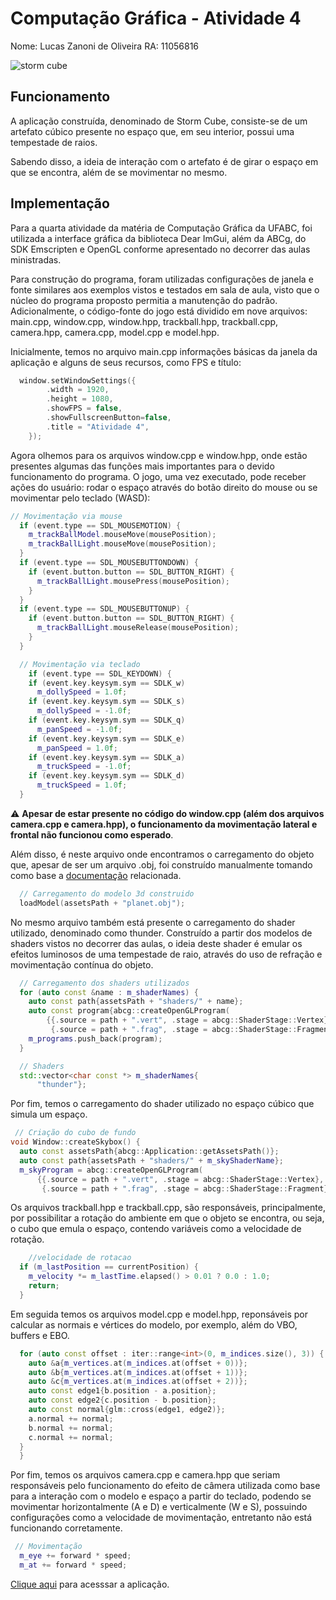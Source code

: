 # Computação Gráfica - Atividade 4

Nome: Lucas Zanoni de Oliveira
RA: 11056816

![storm cube](https://user-images.githubusercontent.com/27233049/206914958-d92987e2-8ac7-40bc-9f60-700cb7c725ad.png)

## Funcionamento

A aplicação construída, denominado de Storm Cube, consiste-se de um artefato cúbico presente no espaço que, em seu interior, possui uma tempestade de raios.

Sabendo disso, a ideia de interação com o artefato é de girar o espaço em que se encontra, além de se movimentar no mesmo.

## Implementação

Para a quarta atividade da matéria de Computação Gráfica da UFABC, foi utilizada a interface gráfica da biblioteca Dear ImGui, além da ABCg, do SDK Emscripten e OpenGL conforme apresentado no decorrer das aulas ministradas.

Para construção do programa, foram utilizadas configurações de janela e fonte similares aos exemplos vistos e testados em sala de aula, visto que o núcleo do programa proposto permitia a manutenção do padrão. Adicionalmente, o código-fonte do jogo está dividido em nove arquivos: main.cpp, window.cpp, window.hpp, trackball.hpp, trackball.cpp, camera.hpp, camera.cpp, model.cpp e model.hpp.

Inicialmente, temos no arquivo main.cpp informações básicas da janela da aplicação e alguns de seus recursos, como FPS e título:

```c++
  window.setWindowSettings({
        .width = 1920,
        .height = 1080,
        .showFPS = false,
        .showFullscreenButton=false,
        .title = "Atividade 4", 
    });
```

Agora olhemos para os arquivos window.cpp e window.hpp, onde estão presentes algumas das funções mais importantes para o devido funcionamento do programa. O jogo, uma vez executado, pode receber ações do usuário: rodar o espaço através do botão direito do mouse ou se movimentar pelo teclado (WASD):

```c++
// Movimentação via mouse
  if (event.type == SDL_MOUSEMOTION) {
    m_trackBallModel.mouseMove(mousePosition);
    m_trackBallLight.mouseMove(mousePosition);
  }
  if (event.type == SDL_MOUSEBUTTONDOWN) {    
    if (event.button.button == SDL_BUTTON_RIGHT) {
      m_trackBallLight.mousePress(mousePosition);
    }
  }
  if (event.type == SDL_MOUSEBUTTONUP) {
    if (event.button.button == SDL_BUTTON_RIGHT) {
      m_trackBallLight.mouseRelease(mousePosition);
    }
  }
```

```c++
  // Movimentação via teclado
    if (event.type == SDL_KEYDOWN) {
    if (event.key.keysym.sym == SDLK_w)
      m_dollySpeed = 1.0f;
    if (event.key.keysym.sym == SDLK_s)
      m_dollySpeed = -1.0f;
    if (event.key.keysym.sym == SDLK_q)
      m_panSpeed = -1.0f;
    if (event.key.keysym.sym == SDLK_e)
      m_panSpeed = 1.0f;
    if (event.key.keysym.sym == SDLK_a)
      m_truckSpeed = -1.0f;
    if (event.key.keysym.sym == SDLK_d)
      m_truckSpeed = 1.0f;
  }
```
:warning: **Apesar de estar presente no código do window.cpp (além dos arquivos camera.cpp e camera.hpp), o funcionamento da movimentação lateral e frontal não funcionou como esperado**.

Além disso, é neste arquivo onde encontramos o carregamento do objeto que, apesar de ser um arquivo .obj, foi construído manualmente tomando como base a [documentação](https://www.cs.cmu.edu/~mbz/personal/graphics/obj.html) relacionada.


```c++
  // Carregamento do modelo 3d construido
  loadModel(assetsPath + "planet.obj");
```

No mesmo arquivo também está presente o carregamento do shader utilizado, denominado como thunder. Construído a partir dos modelos de shaders vistos no decorrer das aulas, o ideia deste shader é emular os efeitos luminosos de uma tempestade de raio, através do uso de refração e movimentação contínua do objeto.

```c++
  // Carregamento dos shaders utilizados
  for (auto const &name : m_shaderNames) {
    auto const path{assetsPath + "shaders/" + name};
    auto const program{abcg::createOpenGLProgram(
        {{.source = path + ".vert", .stage = abcg::ShaderStage::Vertex},
         {.source = path + ".frag", .stage = abcg::ShaderStage::Fragment}})};
    m_programs.push_back(program);
  }
```
```c++
  // Shaders
  std::vector<char const *> m_shaderNames{
      "thunder"};
```

Por fim, temos o carregamento do shader utilizado no espaço cúbico que simula um espaço.  

```c++
 // Criação do cubo de fundo
void Window::createSkybox() {
  auto const assetsPath{abcg::Application::getAssetsPath()};
  auto const path{assetsPath + "shaders/" + m_skyShaderName};
  m_skyProgram = abcg::createOpenGLProgram(
      {{.source = path + ".vert", .stage = abcg::ShaderStage::Vertex},
       {.source = path + ".frag", .stage = abcg::ShaderStage::Fragment}});
```

Os arquivos trackball.hpp e trackball.cpp, são responsáveis, principalmente, por possibilitar a rotação do ambiente em que o objeto se encontra, ou seja, o cubo que emula o espaço, contendo variáveis como a velocidade de rotação.

```c++
    //velocidade de rotacao
  if (m_lastPosition == currentPosition) {
    m_velocity *= m_lastTime.elapsed() > 0.01 ? 0.0 : 1.0;
    return;
  }
```
Em seguida temos os arquivos model.cpp e model.hpp, reponsáveis por calcular as normais e vértices do modelo, por exemplo, além do VBO, buffers e EBO.

```c++
  for (auto const offset : iter::range<int>(0, m_indices.size(), 3)) {
    auto &a{m_vertices.at(m_indices.at(offset + 0))};
    auto &b{m_vertices.at(m_indices.at(offset + 1))};
    auto &c{m_vertices.at(m_indices.at(offset + 2))};
    auto const edge1{b.position - a.position};
    auto const edge2{c.position - b.position};
    auto const normal{glm::cross(edge1, edge2)};
    a.normal += normal;
    b.normal += normal;
    c.normal += normal;
  }
  }
```
Por fim, temos os arquivos camera.cpp e camera.hpp que seriam responsáveis pelo funcionamento do efeito de câmera utilizada como base para a interação com o modelo e espaço a partir do teclado, podendo se movimentar horizontalmente (A e D) e verticalmente (W e S), possuindo configurações como a velocidade de movimentação, entretanto não está funcionando corretamente.

```c++
 // Movimentação
  m_eye += forward * speed;
  m_at += forward * speed;
```

[Clique aqui](https://zzanoni.github.io/computacao_grafica/atividade4/abcg/public/index.html) para acesssar a aplicação. 
